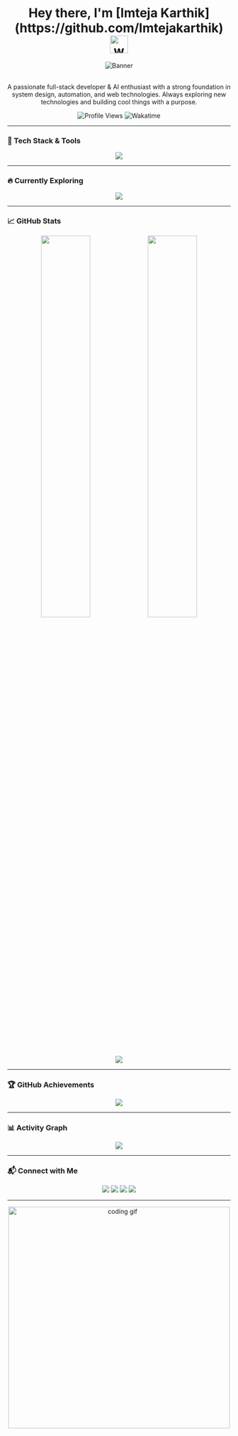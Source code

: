 <!-- Banner Image -->
<h1 align="center">
  Hey there, I'm [Imteja Karthik](https://github.com/Imtejakarthik)
  <img alt="wave" width="40" src="https://media.tenor.com/KWobkKSWriwAAAAM/nerd.gif" />
</h1>

<div align="center">
  <img alt="Banner" src="https://i.ibb.co/W0QwMFM/banner.png" />
</div>

<br />

<p align="center">
  A passionate full-stack developer & AI enthusiast with a strong foundation in system design, automation, and web technologies.
  Always exploring new technologies and building cool things with a purpose.
</p>

<p align="center">
  <img src="https://komarev.com/ghpvc/?username=Imtejakarthik&label=Profile%20views&color=0e75b6&style=for-the-badge" alt="Profile Views" />
  <img src="https://wakatime.com/badge/user/YOUR_WAKATIME_ID.svg?style=for-the-badge" alt="Wakatime" />
</p>

---

### 🚀 Tech Stack & Tools

<div align="center">
  <img src="https://skillicons.dev/icons?i=nextjs,react,ts,js,nodejs,tailwind,prisma,postgres,mongodb,vite,html,css,firebase,docker,python,linux,git,github,vscode,figma,vercel,netlify" />
</div>

---

### 🔥 Currently Exploring

<div align="center">
  <img src="https://skillicons.dev/icons?i=aws,gcp,azure,nginx,kubernetes,bash,githubactions" />
</div>

---

### 📈 GitHub Stats

<div align="center">
  <img src="https://github-readme-stats.vercel.app/api?username=Imtejakarthik&show_icons=true&theme=radical" width="47%" />
  <img src="https://github-readme-stats.vercel.app/api/top-langs/?username=Imtejakarthik&layout=compact&theme=radical" width="47%" />
</div>

<br />

<div align="center">
  <img src="https://github-readme-streak-stats.herokuapp.com?user=Imtejakarthik&theme=radical" />
</div>

---

### 🏆 GitHub Achievements

<p align="center">
  <img src="https://github-profile-trophy.vercel.app/?username=Imtejakarthik&theme=onedark&no-frame=true&column=6&margin-w=8" />
</p>

---

### 📊 Activity Graph

<p align="center">
  <img src="https://github-readme-activity-graph.vercel.app/graph?username=Imtejakarthik&theme=react-dark&bg_color=0D1117&color=58a6ff&line=9b59b6&point=ffffff&area=true&hide_border=true" />
</p>

---

### 📬 Connect with Me

<p align="center">
  <a href="mailto:imtejakarthik@gmail.com"><img src="https://img.shields.io/badge/Gmail-D14836?style=for-the-badge&logo=gmail&logoColor=white" /></a>
  <a href="https://www.linkedin.com/in/imtejakarthik/"><img src="https://img.shields.io/badge/LinkedIn-0A66C2?style=for-the-badge&logo=linkedin&logoColor=white" /></a>
  <a href="https://twitter.com/Imtejakarthik"><img src="https://img.shields.io/badge/Twitter-1DA1F2?style=for-the-badge&logo=twitter&logoColor=white" /></a>
  <a href="https://www.instagram.com/imtejakarthik/"><img src="https://img.shields.io/badge/Instagram-E4405F?style=for-the-badge&logo=instagram&logoColor=white" /></a>
</p>

---

<!-- OPTIONAL: Pinterest iframe or embedded fun -->
<!-- Embed if needed — but avoid iframe in README as GitHub does not render it -->
<!-- Suggestion: convert Pinterest content into a hosted GIF or image and embed it instead -->

<!-- GIF area for visual engagement -->
<p align="center">
  <img src="https://media.giphy.com/media/qgQUggAC3Pfv687qPC/giphy.gif" width="500" alt="coding gif" />
</p>

